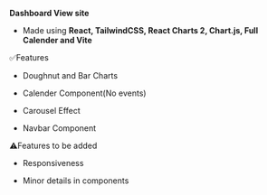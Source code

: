 **Dashboard View site**

- Made using **React, TailwindCSS, React Charts 2, Chart.js, Full Calender and Vite**

✅Features

- Doughnut and Bar Charts

- Calender Component(No events)

- Carousel Effect

- Navbar Component

⚠️Features to be added

- Responsiveness

- Minor details in components
